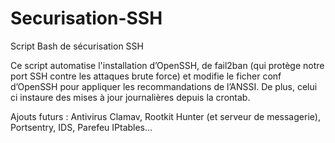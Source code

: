 # Securisation-SSH
Script Bash de sécurisation SSH

Ce script automatise l'installation d’OpenSSH, de fail2ban (qui protège notre port SSH contre les attaques brute force) et modifie le ficher conf d’OpenSSH pour appliquer les recommandations de l’ANSSI.
De plus, celui ci instaure des mises à jour journalières depuis la crontab.


Ajouts futurs : Antivirus Clamav, Rootkit Hunter (et serveur de messagerie), Portsentry, IDS, Parefeu IPtables...
